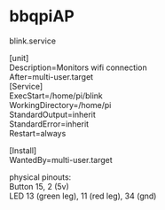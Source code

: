 # bbqpiAP

blink.service  
  
[unit]  
Description=Monitors wifi connection  
After=multi-user.target  
[Service]  
ExecStart=/home/pi/blink  
WorkingDirectory=/home/pi  
StandardOutput=inherit  
StandardError=inherit  
Restart=always  
  
[Install]  
WantedBy=multi-user.target  
  
  
physical pinouts:  
Button 15, 2 (5v)  
LED 13 (green leg), 11 (red leg), 34 (gnd)  
